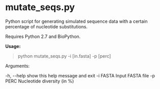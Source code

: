 # mutate_seqs.py

Python script for generating simulated sequence data with a certain percentage of nucleotide substitutions. 

Requires Python 2.7 and BioPython.

<b>Usage:</b>
> python mutate_seqs.py -i [in.fasta] -p [perc]

Arguments:

-h, --help  show this help message and exit
-i FASTA    Input FASTA file
-p PERC     Nucleotide diversity (in %)
